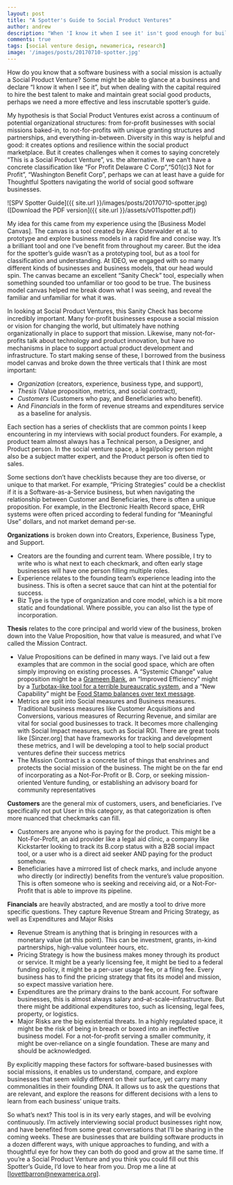 ```yaml
---
layout: post
title: "A Spotter's Guide to Social Product Ventures"
author: andrew
description: "When 'I know it when I see it' isn't good enough for building software in the public interest"
comments: true
tags: [social venture design, newamerica, research]
image: '/images/posts/20170710-spotter.jpg'
---
```


How do you know that a software business with a social mission is actually a Social Product Venture? Some might be able to glance at a business and declare “I know it when I see it”, but when dealing with the capital required to hire the best talent to make and maintain great social good products, perhaps we need a more effective and less inscrutable spotter’s guide.

My hypothesis is that Social Product Ventures exist across a continuum of potential organizational structures: from for-profit businesses with social missions baked-in, to not-for-profits with unique granting structures and partnerships, and everything in-between. Diversity in this way is helpful and good: it creates options and resilience within the social product marketplace. But it creates challenges when it comes to saying concretely “This is a Social Product Venture”, vs. the alternative. If we can’t have a concrete classification like “For Profit Delaware C Corp”,“501(c)3 Not for Profit”, “Washington Benefit Corp”, perhaps we can at least have a guide for Thoughtful Spotters navigating the world of social good software businesses.

![SPV Spotter Guide]({{ site.url }}/images/posts/20170710-spotter.jpg)
([Download the PDF version]({{ site.url }}/assets/v011spotter.pdf))

My idea for this came from my experience using the [Business Model Canvas]. The canvas is a tool created by Alex Osterwalder et al. to prototype and explore business models in a rapid fire and concise way. It’s a brilliant tool and one I’ve benefit from throughout my career. But the idea for the spotter’s guide wasn’t as a prototyping tool, but as a tool for classification and understanding. At IDEO, we engaged with so many different kinds of businesses and business models, that our head would spin. The canvas became an excellent “Sanity Check” tool, especially when something sounded too unfamiliar or too good to be true. The business model canvas helped me break down what I was seeing, and reveal the familiar and unfamiliar for what it was.

In looking at Social Product Ventures, this Sanity Check has become incredibly important. Many for-profit businesses espouse a social mission or vision for changing the world, but ultimately have nothing organizationally in place to support that mission. Likewise, many not-for-profits talk about technology and product innovation, but have no mechanisms in place to support actual product development and infrastructure. To start making sense of these, I borrowed from the business model canvas and broke down the three verticals that I think are most important:

- *Organization* (creators, experience, business type, and support), 
- *Thesis* (Value proposition, metrics, and social contract), 
- *Customers* (Customers who pay, and Beneficiaries who benefit). 
- And *Financials* in the form of revenue streams and expenditures service as a baseline for analysis.

Each section has a series of checklists that are common points I keep encountering in my interviews with social product founders. For example, a product team almost always has a Technical person, a Designer, and Product person. In the social venture space, a legal/policy person might also be a subject matter expert, and the Product person is often tied to sales.

Some sections don’t have checklists because they are too diverse, or unique to that market. For example, “Pricing Strategies” could be a checklist if it is a Software-as-a-Service business, but when navigating the relationship between Customer and Beneficiaries, there is often a unique proposition. For example, in the Electronic Health Record space, EHR systems were often priced according to federal funding for “Meaningful Use” dollars, and not market demand per-se.

**Organizations** is broken down into Creators, Experience, Business Type, and Support.  
- Creators are the founding and current team. Where possible, I try to write who is what next to each checkmark, and often early stage businesses will have one person filling multiple roles.
- Experience relates to the founding team’s experience leading into the business. This is often a secret sauce that can hint at the potential for success.
- Biz Type is the type of organization and core model, which is a bit more static and foundational. Where possible, you can also list the type of incorporation.

**Thesis** relates to the core principal and world view of the business, broken down into the Value Proposition, how that value is measured, and what I’ve called the Mission Contract.
- Value Propositions can be defined in many ways. I’ve laid out a few examples that are common in the social good space, which are often simply improving on existing processes. A “Systemic Change” value proposition might be a [Grameen Bank](https://en.wikipedia.org/wiki/Grameen_Bank), an “Improved Efficiency” might by a [Turbotax-like tool for a terrible bureaucratic system](https://upsolve.org/),  and a “New Capability” might be [Food Stamp balances over text message](http://splash.codeforamerica.org/balance/english/ak/).
- Metrics are split into Social measures and Business measures. Traditional business measures like Customer Acquisitions and Conversions, various measures of Recurring Revenue, and similar are vital for social good businesses to track. It becomes more challenging with Social Impact measures, such as Social ROI. There are great tools like [Sinzer.org] that have frameworks for tracking and development these metrics, and I will be developing a tool to help social product ventures define their success metrics
- The Mission Contract is a concrete list of things that enshrines and protects the social mission of the business. The might be on the far end of incorporating as a Not-For-Profit or B. Corp, or seeking mission-oriented Venture funding, or establishing an advisory board for community representatives

**Customers** are the general mix of customers, users, and beneficiaries. I’ve specifically not put User in this category, as that categorization is often more nuanced that checkmarks can fill.
- Customers are anyone who is paying for the product. This might be a Not-For-Profit, an aid provider like a legal aid clinic, a company like Kickstarter looking to track its B.corp status with a B2B social impact tool, or a user who is a direct aid seeker AND paying for the product somehow.
- Beneficiaries have a mirrored list of check marks, and include anyone who directly (or indirectly) benefits from the venture’s value proposition. This is often someone who is seeking and receiving aid, or a Not-For-Profit that is able to improve its pipeline.

**Financials** are heavily abstracted, and are mostly a tool to drive more specific questions. They capture Revenue Stream and Pricing Strategy, as well as Expenditures and Major Risks
- Revenue Stream is anything that is bringing in resources with a monetary value (at this point). This can be investment, grants, in-kind partnerships, high-value volunteer hours, etc.
- Pricing Strategy is how the business makes money through its product or service. It might be a yearly licensing fee, it might be tied to a federal funding policy, it might be a per-user usage fee, or a filing fee. Every business has to find the pricing strategy that fits its model and mission, so expect massive variation here.
- Expenditures are the primary drains to the bank account. For software businesses, this is almost always salary and–at-scale–infrastructure. But there might be additional expenditures too, such as licensing, legal fees, property, or logistics.
- Major Risks are the big existential threats. In a highly regulated space, it might be the risk of being in breach or boxed into an ineffective business model. For a not-for-profit serving a smaller community, it might be over-reliance on a single foundation. These are many and should be acknowledged.

By explicitly mapping these factors for software-based businesses with social missions, it enables us to understand, compare, and explore businesses that seem wildly different on their surface, yet carry many commonalities in their founding DNA. It allows us to ask the questions that are relevant, and explore the reasons for different decisions with a lens to learn from each business’ unique traits.

So what’s next? This tool is in its very early stages, and will be evolving continuously. I’m actively interviewing social product businesses right now, and have benefited from some great conversations that I’ll be sharing in the coming weeks. These are businesses that are building software products in a dozen different ways, with unique approaches to funding, and with a thoughtful eye for how they can both do good and grow at the same time. If you’re a Social Product Venture and you think you could fill out this Spotter’s Guide, I’d love to hear from you. Drop me a line at [lovettbarron@newamerica.org].
